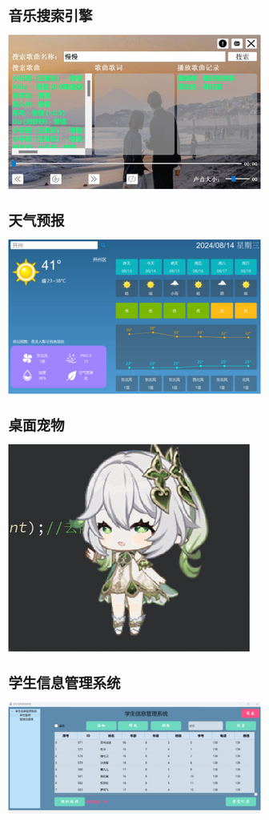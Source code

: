 # 音乐搜索引擎  
![image](simpleness/OnlineMp3.jpg)
# 天气预报  
![image](simpleness/WeatherForcast.jpg)
# 桌面宠物  
![image](simpleness/pet.gif)
# 学生信息管理系统  
![image](simpleness/studentSystem.jpg)
